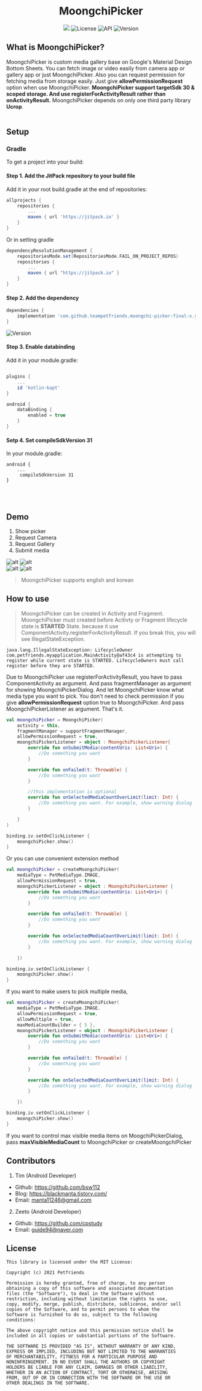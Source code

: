 <h1 align="center">MoongchiPicker</h1>

<p align="center">
<img src="https://img.shields.io/badge/-Android-FA7343?style=flat&logo=Android"/>
<img alt="License" src="https://img.shields.io/badge/License-MIT-blue.svg"/>
<img alt="API" src="https://img.shields.io/badge/API-21%2B-brightgreen.svg?style=flat"/>
<img alt="Version" src="https://jitpack.io/v/teampetfriends/moongchi-picker.svg"/>
</p>

## What is MoongchiPicker?
MoongchiPicker is custom media gallery base on Google's Material Design Bottom Sheets.
You can fetch image or video easily from camera app or gallery app or just MoongchiPicker.
Also you can request permission for fetching media from storage easily. Just give **allowPermissionRequest** option when use MoongchiPicker.
**MoongchiPicker support targetSdk 30 & scoped storage. And use registerForActivityResult rather than onActivityResult.**
MoongchiPicker depends on only one third party library **Ucrop**.
<br/><br/>
## Setup

### Gradle

To get a project into your build:

#### Step 1. Add the JitPack repository to your build file

Add it in your root build.gradle at the end of repositories:

```gradle
allprojects {
    repositories {
        ...
        maven { url 'https://jitpack.io' }
    }
}
```

Or in setting gradle

```gradle
dependencyResolutionManagement {
    repositoriesMode.set(RepositoriesMode.FAIL_ON_PROJECT_REPOS)
    repositories {
	    ...
        maven { url "https://jitpack.io" }
    }
}
```

#### Step 2. Add the dependency

```gradle
dependencies {
    implementation 'com.github.teampetfriends.moongchi-picker:final:x.y.z'
}
```
<img alt="Version" src="https://jitpack.io/v/teampetfriends/moongchi-picker.svg"/>

#### Step 3. Enable databinding

Add it in your module.gradle:

```gradle

plugins {
    ...
    id 'kotlin-kapt'
}

android {
    dataBinding {
        enabled = true
    }
}
```

#### Setp 4. Set compileSdkVersion 31

In your module.gradle:
```
android {
    ...
     compileSdkVersion 31
}
```
<br/><br/>

## Demo
1. Show picker  
2. Request Camera  
3. Request Gallery  
4. Submit media  

![alt](demo01.gif)
![alt](demo02.gif)  
![alt](demo03.gif)
![alt](demo04.gif)
>MoongchiPicker supports english and korean
## How to use
> MoongchiPicker can be created in Activity and Fragment.  
> MoongchiPicker must created before Acitivty or Fragment lifecycle state is **STARTED** State. because it use ComponentActivity.registerForActivityResult. If you break this, you will see IllegalStateException.

```
java.lang.IllegalStateException: LifecycleOwner com.petfriends.myapplication.MainActivity@af43c4 is attempting to register while current state is STARTED. LifecycleOwners must call register before they are STARTED.
```

Due to MoongchiPicker use registerForActivityResult, you have to pass ComponentActivity as argument.
And pass fragmentManager as argument for showing MoongchiPickerDialog.
And let MoongchiPicker know what media type you want to pick.
You don't need to check permission if you give **allowPermissionRequest** option true to MoongchiPicker.
And pass MoongchiPickerListener as argument. That's it.

```kotlin
val moongchiPicker = MoongchiPicker(
    activity = this,
    fragmentManager = supportFragmentManager,
    allowPermissionRequest = true,
    moongchiPickerListener = object : MoongchiPickerListener{
        override fun onSubmitMedia(contentUris: List<Uri>) {
            //Do something you want
        }

        override fun onFailed(t: Throwable) {
            //Do something you want
        }

        //this implementation is optional
        override fun onSelectedMediaCountOverLimit(limit: Int) {
            //Do something you want. For example, show warning dialog
        }

    }
)

binding.iv.setOnClickListener {
    moongchiPicker.show()
}
```

Or you can use convenient extension method

```kotlin
val moongchiPicker = createMoongchiPicker(
    mediaType = PetMediaType.IMAGE,
    allowPermissionRequest = true,
    moongchiPickerListener = object : MoongchiPickerListener {
        override fun onSubmitMedia(contentUris: List<Uri>) {
            //Do something you want
        }

        override fun onFailed(t: Throwable) {
            //Do something you want
        }

        override fun onSelectedMediaCountOverLimit(limit: Int) {
            //Do something you want. For example, show warning dialog
        }

    })

binding.iv.setOnClickListener {
    moongchiPicker.show()
}
```
If you want to make users to pick multiple media,

```kotlin
val moongchiPicker = createMoongchiPicker(
    mediaType = PetMediaType.IMAGE,
    allowPermissionRequest = true,
    allowMultiple = true,
    maxMediaCountBuilder = { 5 },
    moongchiPickerListener = object : MoongchiPickerListener {
        override fun onSubmitMedia(contentUris: List<Uri>) {
            //Do something you want
        }

        override fun onFailed(t: Throwable) {
            //Do something you want
        }

        override fun onSelectedMediaCountOverLimit(limit: Int) {
            //Do something you want. For example, show warning dialog
        }

    })

binding.iv.setOnClickListener {
    moongchiPicker.show()
}
```

If you want to control max visible media items on MoogchiPickerDialog, pass **maxVisibleMediaCount** to MoongchiPicker or createMoongchiPicker

## Contributors
1. Tim (Android Developer)
- Github: https://github.com/bsw112
- Blog: https://blackmanta.tistory.com/
- Email: manta11246@gmail.com

2. Zeeto (Android Developer)
- Github: https://github.com/cpstudy
- Email: guide94@naver.com

## License

```
This library is licensed under the MIT License:

Copyright (c) 2021 Petfriends

Permission is hereby granted, free of charge, to any person
obtaining a copy of this software and associated documentation
files (the "Software"), to deal in the Software without
restriction, including without limitation the rights to use,
copy, modify, merge, publish, distribute, sublicense, and/or sell
copies of the Software, and to permit persons to whom the
Software is furnished to do so, subject to the following
conditions:

The above copyright notice and this permission notice shall be
included in all copies or substantial portions of the Software.

THE SOFTWARE IS PROVIDED "AS IS", WITHOUT WARRANTY OF ANY KIND,
EXPRESS OR IMPLIED, INCLUDING BUT NOT LIMITED TO THE WARRANTIES
OF MERCHANTABILITY, FITNESS FOR A PARTICULAR PURPOSE AND
NONINFRINGEMENT. IN NO EVENT SHALL THE AUTHORS OR COPYRIGHT
HOLDERS BE LIABLE FOR ANY CLAIM, DAMAGES OR OTHER LIABILITY,
WHETHER IN AN ACTION OF CONTRACT, TORT OR OTHERWISE, ARISING
FROM, OUT OF OR IN CONNECTION WITH THE SOFTWARE OR THE USE OR
OTHER DEALINGS IN THE SOFTWARE.
```


